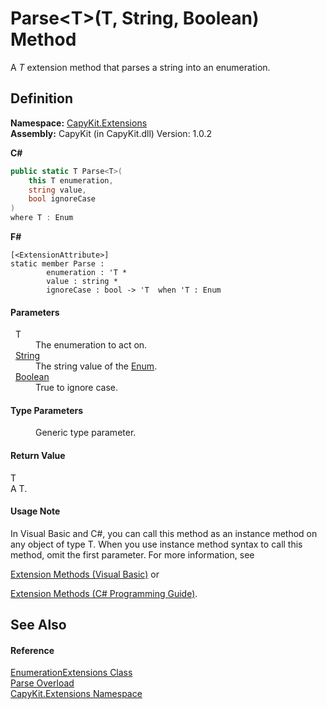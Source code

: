 # Parse&lt;T&gt;(T, String, Boolean) Method


A *T* extension method that parses a string into an enumeration.



## Definition
**Namespace:** <a href="N_CapyKit_Extensions.md">CapyKit.Extensions</a>  
**Assembly:** CapyKit (in CapyKit.dll) Version: 1.0.2

**C#**
``` C#
public static T Parse<T>(
	this T enumeration,
	string value,
	bool ignoreCase
)
where T : Enum

```
**F#**
``` F#
[<ExtensionAttribute>]
static member Parse : 
        enumeration : 'T * 
        value : string * 
        ignoreCase : bool -> 'T  when 'T : Enum
```



#### Parameters
<dl><dt>  T</dt><dd>The enumeration to act on.</dd><dt>  <a href="https://learn.microsoft.com/dotnet/api/system.string" target="_blank" rel="noopener noreferrer">String</a></dt><dd>The string value of the <a href="https://learn.microsoft.com/dotnet/api/system.enum" target="_blank" rel="noopener noreferrer">Enum</a>.</dd><dt>  <a href="https://learn.microsoft.com/dotnet/api/system.boolean" target="_blank" rel="noopener noreferrer">Boolean</a></dt><dd>True to ignore case.</dd></dl>

#### Type Parameters
<dl><dt /><dd>Generic type parameter.</dd></dl>

#### Return Value
T  
A T.

#### Usage Note
In Visual Basic and C#, you can call this method as an instance method on any object of type T. When you use instance method syntax to call this method, omit the first parameter. For more information, see <a href="https://docs.microsoft.com/dotnet/visual-basic/programming-guide/language-features/procedures/extension-methods" target="_blank" rel="noopener noreferrer">

Extension Methods (Visual Basic)</a> or <a href="https://docs.microsoft.com/dotnet/csharp/programming-guide/classes-and-structs/extension-methods" target="_blank" rel="noopener noreferrer">

Extension Methods (C# Programming Guide)</a>.

## See Also


#### Reference
<a href="T_CapyKit_Extensions_EnumerationExtensions.md">EnumerationExtensions Class</a>  
<a href="Overload_CapyKit_Extensions_EnumerationExtensions_Parse.md">Parse Overload</a>  
<a href="N_CapyKit_Extensions.md">CapyKit.Extensions Namespace</a>  
